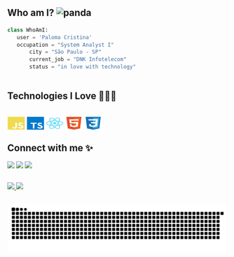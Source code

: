 
 ## Who am I? ![panda](https://user-images.githubusercontent.com/69400851/115915679-08f8f280-a44a-11eb-941a-4cf8bed566df.png) 
 ```python
 class WhoAmI:
 	user = 'Paloma Cristina'
  	occupation = "System Analyst I"
		city = "São Paulo - SP"
		current_job = "DNK Infotelecom"
		status = "in love with technology"
	
 ```


 ## Technologies I Love 👩🏻‍💻
 
<div style="display: inline_block"><br>
  <img align="center" alt="Paloma-Js" height="30" width="40" src="https://raw.githubusercontent.com/devicons/devicon/master/icons/javascript/javascript-plain.svg">
  <img align="center" alt="Paloma-Ts" height="30" width="40" src="https://raw.githubusercontent.com/devicons/devicon/master/icons/typescript/typescript-plain.svg">
  <img align="center" alt="Paloma-React" height="30" width="40" src="https://raw.githubusercontent.com/devicons/devicon/master/icons/react/react-original.svg">
  <img align="center" alt="Paloma-HTML" height="30" width="40" src="https://raw.githubusercontent.com/devicons/devicon/master/icons/html5/html5-original.svg">
  <img align="center" alt="Paloma-CSS" height="30" width="40" src="https://raw.githubusercontent.com/devicons/devicon/master/icons/css3/css3-original.svg">
</div>

 ## Connect with me ✨
 
<div> 
  <a href="https://www.linkedin.com/in/paloma-cristina-correa/" target="_blank"><img src="https://img.shields.io/badge/-LinkedIn-%230077B5?style=for-the-badge&logo=linkedin&logoColor=white" target="_blank"></a> 
 <a href ="mailto: paloma1899@gmail.com"><img src="https://img.shields.io/badge/-Gmail-%23333?style=for-the-badge&logo=gmail&logoColor=white" target="_blank"></a>
 <a href="https://instagram.com/palomac.c" target="_blank"><img src="https://img.shields.io/badge/-Instagram-%23E4405F?style=for-the-badge&logo=instagram&logoColor=white" target="_blank"></a>
 </div>  
 
 ## 
 <div>
  <a href="https://github.com/PalomaCristina">
  <img height="180em" src="https://github-readme-stats.vercel.app/api/top-langs/?username=PalomaCristina&layout=compact&langs_count=16&theme=cobalt"/> 
  <img height="180em" src="https://github-readme-stats.vercel.app/api?username=PalomaCristina&show_icons=true&theme=cobalt&include_all_commits=true&count_private=true"/>
<div>
 
 ## 

 ![Snake animation](https://github.com/PalomaCristina/PalomaCristina/blob/output/github-contribution-grid-snake.svg)

